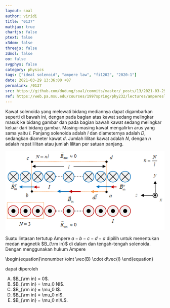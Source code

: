 ```yaml
---
layout: soal
author: viridi
title: "0137"
mathjax: true
chartjs: false
ptext: false
x3dom: false
threejs: false
3dmol: false
oo: false
svgphys: false
category: physics
tags: ["ideal solenoid", "ampere law", "fi1202", "2020-1"]
date: 2021-03-29 13:36:00 +07
permalink: /0137
src: https://github.com/dudung/soal/commits/master/_posts/13/2021-03-29-ideal-solenoid-ampere-law.md
ref: https://web.pa.msu.edu/courses/1997spring/phy232/lectures/ampereslaw/solenoid.html
---
```

Kawat solenoida yang melewati bidang mediannya dapat digambarkan seperti di bawah ini, dengan pada bagian atas kawat sedang melingkar masuk ke bidang gambar dan pada bagian bawah kawat sedang melingkar keluar dari bidang gambar. Masing-masing kawat mengalirkn arus yang sama yaitu $I$. Panjang solenoida adalah $l$ dan diameternya adalah $D$, sedangkan diameter kawat $d$. Jumlah lilitan kawat adalah $N$, dengan $n$ adalah rapat lilitan atau jumlah lilitan per satuan panjang.

![](/assets/img/0/13/0137.png)

Suatu lintasan tertutup Ampere $a - b - c - d - a$ dipilih untuk menentukan medan magnetik $B_{\rm in}$ di dalam dan tengah-tengah solenoida. Dengan menggunakan hukum Ampere

\begin{equation}\nonumber
\oint \vec{B} \cdot d\vec{l}
\end{equation}

dapat diperoleh

<ol type="A">
<li>$B_{\rm in} = 0$.
<li>$B_{\rm in} = \mu_0 NI$.
<li>$B_{\rm in} = \mu_0 I$.
<li>$B_{\rm in} = \mu_0 nI$.
<li>$B_{\rm in} = \mu_0 nI/L$.
